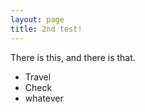 ```yaml
---
layout: page
title: 2nd test!
---
```


There is this, and there is that. 

* Travel
* Check 
* whatever
